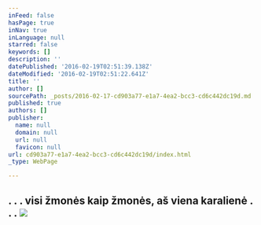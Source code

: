 ```yaml
---
inFeed: false
hasPage: true
inNav: true
inLanguage: null
starred: false
keywords: []
description: ''
datePublished: '2016-02-19T02:51:39.138Z'
dateModified: '2016-02-19T02:51:22.641Z'
title: ''
author: []
sourcePath: _posts/2016-02-17-cd903a77-e1a7-4ea2-bcc3-cd6c442dc19d.md
published: true
authors: []
publisher:
  name: null
  domain: null
  url: null
  favicon: null
url: cd903a77-e1a7-4ea2-bcc3-cd6c442dc19d/index.html
_type: WebPage

---
```

## . . . visi žmonės kaip žmonės, aš viena karalienė . . . ![](https://s3-us-west-2.amazonaws.com/the-grid-img/p/4636c38807aa19bc758a61e81891e2a700c8d5dc.jpg)
